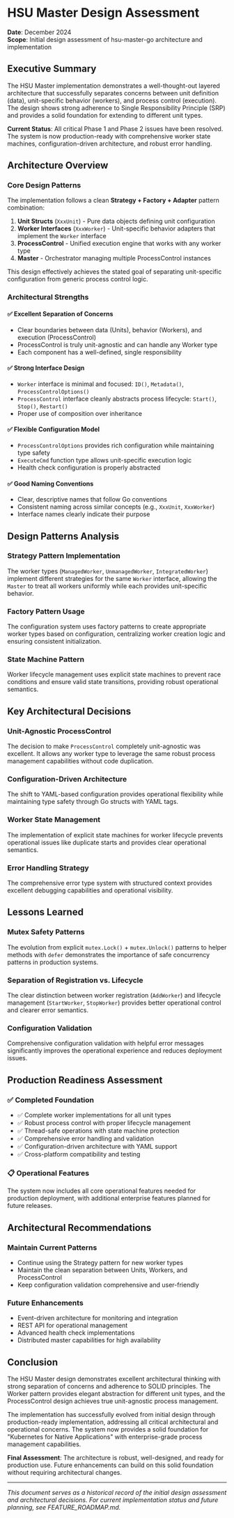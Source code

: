 # HSU Master Design Assessment

**Date**: December 2024  
**Scope**: Initial design assessment of hsu-master-go architecture and implementation

## Executive Summary

The HSU Master implementation demonstrates a well-thought-out layered architecture that successfully separates concerns between unit definition (data), unit-specific behavior (workers), and process control (execution). The design shows strong adherence to Single Responsibility Principle (SRP) and provides a solid foundation for extending to different unit types.

**Current Status**: All critical Phase 1 and Phase 2 issues have been resolved. The system is now production-ready with comprehensive worker state machines, configuration-driven architecture, and robust error handling.

## Architecture Overview

### Core Design Patterns

The implementation follows a clean **Strategy + Factory + Adapter** pattern combination:

1. **Unit Structs** (`XxxUnit`) - Pure data objects defining unit configuration
2. **Worker Interfaces** (`XxxWorker`) - Unit-specific behavior adapters that implement the `Worker` interface
3. **ProcessControl** - Unified execution engine that works with any worker type
4. **Master** - Orchestrator managing multiple ProcessControl instances

This design effectively achieves the stated goal of separating unit-specific configuration from generic process control logic.

### Architectural Strengths

#### ✅ **Excellent Separation of Concerns**
- Clear boundaries between data (Units), behavior (Workers), and execution (ProcessControl)
- ProcessControl is truly unit-agnostic and can handle any Worker type
- Each component has a well-defined, single responsibility

#### ✅ **Strong Interface Design**
- `Worker` interface is minimal and focused: `ID()`, `Metadata()`, `ProcessControlOptions()`
- `ProcessControl` interface cleanly abstracts process lifecycle: `Start()`, `Stop()`, `Restart()`
- Proper use of composition over inheritance

#### ✅ **Flexible Configuration Model**
- `ProcessControlOptions` provides rich configuration while maintaining type safety
- `ExecuteCmd` function type allows unit-specific execution logic
- Health check configuration is properly abstracted

#### ✅ **Good Naming Conventions**
- Clear, descriptive names that follow Go conventions
- Consistent naming across similar concepts (e.g., `XxxUnit`, `XxxWorker`)
- Interface names clearly indicate their purpose

## Design Patterns Analysis

### **Strategy Pattern Implementation**
The worker types (`ManagedWorker`, `UnmanagedWorker`, `IntegratedWorker`) implement different strategies for the same `Worker` interface, allowing the `Master` to treat all workers uniformly while each provides unit-specific behavior.

### **Factory Pattern Usage**
The configuration system uses factory patterns to create appropriate worker types based on configuration, centralizing worker creation logic and ensuring consistent initialization.

### **State Machine Pattern**
Worker lifecycle management uses explicit state machines to prevent race conditions and ensure valid state transitions, providing robust operational semantics.

## Key Architectural Decisions

### **Unit-Agnostic ProcessControl**
The decision to make `ProcessControl` completely unit-agnostic was excellent. It allows any worker type to leverage the same robust process management capabilities without code duplication.

### **Configuration-Driven Architecture**
The shift to YAML-based configuration provides operational flexibility while maintaining type safety through Go structs with YAML tags.

### **Worker State Management**
The implementation of explicit state machines for worker lifecycle prevents operational issues like duplicate starts and provides clear operational semantics.

### **Error Handling Strategy**
The comprehensive error type system with structured context provides excellent debugging capabilities and operational visibility.

## Lessons Learned

### **Mutex Safety Patterns**
The evolution from explicit `mutex.Lock()` + `mutex.Unlock()` patterns to helper methods with `defer` demonstrates the importance of safe concurrency patterns in production systems.

### **Separation of Registration vs. Lifecycle**
The clear distinction between worker registration (`AddWorker`) and lifecycle management (`StartWorker`, `StopWorker`) provides better operational control and clearer error semantics.

### **Configuration Validation**
Comprehensive configuration validation with helpful error messages significantly improves the operational experience and reduces deployment issues.

## Production Readiness Assessment

### ✅ **Completed Foundation**
- ✅ Complete worker implementations for all unit types
- ✅ Robust process control with proper lifecycle management
- ✅ Thread-safe operations with state machine protection
- ✅ Comprehensive error handling and validation
- ✅ Configuration-driven architecture with YAML support
- ✅ Cross-platform compatibility and testing

### 📋 **Operational Features**
The system now includes all core operational features needed for production deployment, with additional enterprise features planned for future releases.

## Architectural Recommendations

### **Maintain Current Patterns**
- Continue using the Strategy pattern for new worker types
- Maintain the clean separation between Units, Workers, and ProcessControl
- Keep configuration validation comprehensive and user-friendly

### **Future Enhancements**
- Event-driven architecture for monitoring and integration
- REST API for operational management
- Advanced health check implementations
- Distributed master capabilities for high availability

## Conclusion

The HSU Master design demonstrates excellent architectural thinking with strong separation of concerns and adherence to SOLID principles. The Worker pattern provides elegant abstraction for different unit types, and the ProcessControl design achieves true unit-agnostic process management.

The implementation has successfully evolved from initial design through production-ready implementation, addressing all critical architectural and operational concerns. The system now provides a solid foundation for "Kubernetes for Native Applications" with enterprise-grade process management capabilities.

**Final Assessment**: The architecture is robust, well-designed, and ready for production use. Future enhancements can build on this solid foundation without requiring architectural changes.

---

*This document serves as a historical record of the initial design assessment and architectural decisions. For current implementation status and future planning, see FEATURE_ROADMAP.md.* 